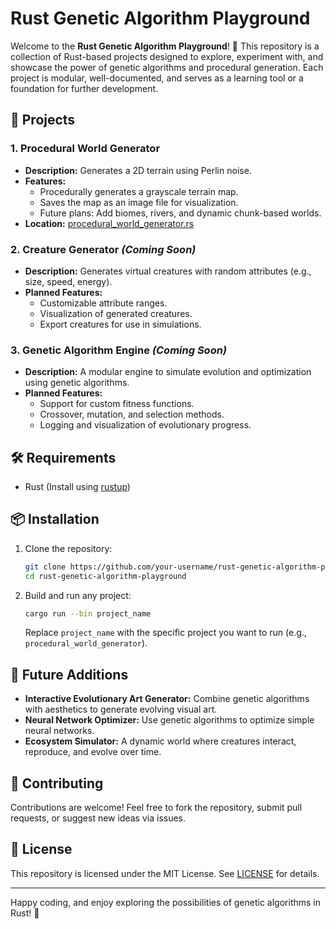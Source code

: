 # Rust Genetic Algorithm Playground

Welcome to the **Rust Genetic Algorithm Playground**! 🎉 This repository is a collection of Rust-based projects designed to explore, experiment with, and showcase the power of genetic algorithms and procedural generation. Each project is modular, well-documented, and serves as a learning tool or a foundation for further development.

## 🚀 Projects

### 1. **Procedural World Generator**

- **Description:** Generates a 2D terrain using Perlin noise.
- **Features:**
  - Procedurally generates a grayscale terrain map.
  - Saves the map as an image file for visualization.
  - Future plans: Add biomes, rivers, and dynamic chunk-based worlds.
- **Location:** [procedural\_world\_generator.rs](./procedural_world_generator.rs)

### 2. **Creature Generator** *(Coming Soon)*

- **Description:** Generates virtual creatures with random attributes (e.g., size, speed, energy).
- **Planned Features:**
  - Customizable attribute ranges.
  - Visualization of generated creatures.
  - Export creatures for use in simulations.

### 3. **Genetic Algorithm Engine** *(Coming Soon)*

- **Description:** A modular engine to simulate evolution and optimization using genetic algorithms.
- **Planned Features:**
  - Support for custom fitness functions.
  - Crossover, mutation, and selection methods.
  - Logging and visualization of evolutionary progress.

## 🛠️ Requirements

- Rust (Install using [rustup](https://rustup.rs/))

## 📦 Installation

1. Clone the repository:
   ```bash
   git clone https://github.com/your-username/rust-genetic-algorithm-playground.git
   cd rust-genetic-algorithm-playground
   ```
2. Build and run any project:
   ```bash
   cargo run --bin project_name
   ```
   Replace `project_name` with the specific project you want to run (e.g., `procedural_world_generator`).

## 🌱 Future Additions

- **Interactive Evolutionary Art Generator:** Combine genetic algorithms with aesthetics to generate evolving visual art.
- **Neural Network Optimizer:** Use genetic algorithms to optimize simple neural networks.
- **Ecosystem Simulator:** A dynamic world where creatures interact, reproduce, and evolve over time.

## 🤝 Contributing

Contributions are welcome! Feel free to fork the repository, submit pull requests, or suggest new ideas via issues.

## 📝 License

This repository is licensed under the MIT License. See [LICENSE](./LICENSE) for details.

---

Happy coding, and enjoy exploring the possibilities of genetic algorithms in Rust! 🌟

